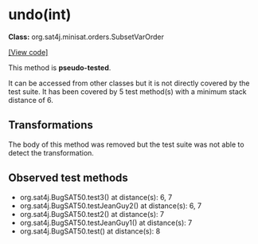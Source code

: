 # undo(int)

**Class:** org.sat4j.minisat.orders.SubsetVarOrder

[[View code]](https://gitlab.ow2.org/sat4j/sat4j/blob/09e9173e400ea6c1794354ca54c36607c53391ff/org.sat4j.core/src/main/java//org/sat4j/minisat/orders/SubsetVarOrder.java#L73)

This method is **pseudo-tested**.


It can be accessed from other classes but it is not directly covered by the test suite. 
It has been covered by 5 test method(s) with a minimum stack distance of 6.

## Transformations

The body of this method was removed but the test suite was not able to detect the transformation.



## Observed test methods

* org.sat4j.BugSAT50.test3() at distance(s): 6, 7
* org.sat4j.BugSAT50.testJeanGuy2() at distance(s): 6, 7
* org.sat4j.BugSAT50.test2() at distance(s): 7
* org.sat4j.BugSAT50.testJeanGuy1() at distance(s): 7
* org.sat4j.BugSAT50.test() at distance(s): 8

